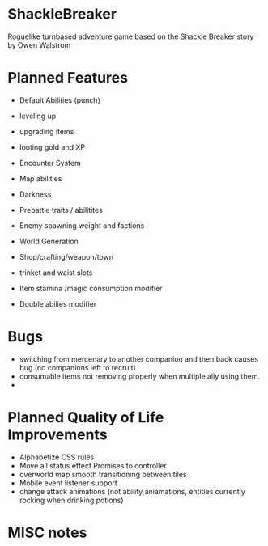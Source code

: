 # ShackleBreaker
Roguelike turnbased adventure game based on the Shackle Breaker story by Owen Walstrom

# Planned Features
* Default Abilities (punch)
* leveling up
* upgrading items
* looting gold and XP


* Encounter System
* Map abilities
* Darkness
* Prebattle traits / abilitites
* Enemy spawning weight and factions
* World Generation
* Shop/crafting/weapon/town
* trinket and waist slots
* Item stamina /magic consumption modifier
* Double abilies modifier

# Bugs
* switching from mercenary to another companion and then back causes bug (no companions left to recruit)
* consumable items not removing properly when multiple ally using them.
* 

# Planned Quality of Life Improvements
* Alphabetize CSS rules
* Move all status effect Promises to controller
* overworld map smooth transitioning between tiles
* Mobile event listener support
* change attack animations (not ability aniamations, entities currently rocking when drinking potions)

# MISC notes
